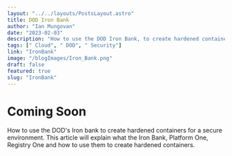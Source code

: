 ```yaml
---
layout: "../../layouts/PostsLayout.astro"
title: DOD Iron Bank
author: "Ian Mungovan"
date: "2023-02-03"
description: "How to use the DOD Iron Bank, to create hardened containers."
tags: [" Cloud", " DOD", " Security"]
link: "IronBank"
image: "/blogImages/Iron_Bank.png"
draft: false
featured: true
slug: "IronBank"
---
```


# Coming Soon

How to use the DOD's Iron bank to create hardened containers for a secure environment. This article will explain what the Iron Bank, Platform One, Registry One and how to use them to create hardened containers.
